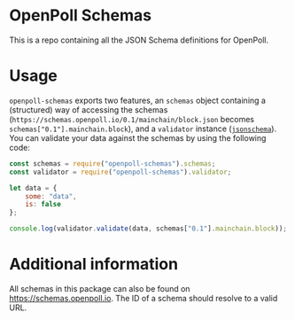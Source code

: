 # OpenPoll Schemas

This is a repo containing all the JSON Schema definitions for OpenPoll.

# Usage

`openpoll-schemas` exports two features, an `schemas` object containing a (structured) way of accessing the schemas
(`https://schemas.openpoll.io/0.1/mainchain/block.json` becomes `schemas["0.1"].mainchain.block`), and a `validator`
instance ([`jsonschema`](https://npmjs.com/package/jsonschema)). You can validate your data against the schemas by using
the following code:

```javascript
const schemas = require("openpoll-schemas").schemas;
const validator = require("openpoll-schemas").validator;

let data = {
    some: "data",
    is: false
};

console.log(validator.validate(data, schemas["0.1"].mainchain.block));
```

# Additional information

All schemas in this package can also be found on https://schemas.openpoll.io. The ID of a schema should resolve to a
valid URL.